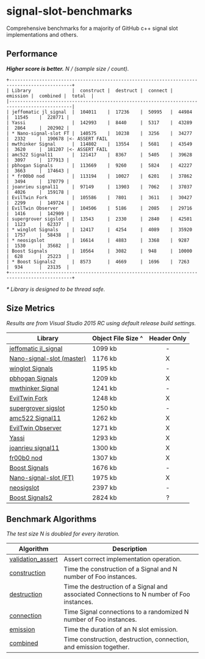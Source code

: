 # signal-slot-benchmarks
Comprehensive benchmarks for a majority of GitHub c++ signal slot implementations and others.

Performance
-----------

**_Higher score is better._** _N / (sample size / count)._

```
+---------------------------------------------------------------------------------------------+
| Library               |  construct |  destruct |  connect |  emission |  combined |  total  |
|---------------------------------------------------------------------------------------------|
| jeffomatic jl_signal  |  104011    |  17236    |  50995   |  44984    |  11545    |  228771 |
| Yassi                 |  142993    |  8440     |  5317    |  43289    |  2864     |  202902 |
| * Nano-signal-slot FT |  140575    |  10238    |  3256    |  34277    |  2332     |  190678 |<- ASSERT FAIL
| mwthinker Signal      |  114802    |  13554    |  5681    |  43549    |  3620     |  181207 |<- ASSERT FAIL
| amc522 Signal11       |  121417    |  8367     |  5405    |  39628    |  3097     |  177913 |
| pbhogan Signals       |  113669    |  9260     |  5824    |  42227    |  3663     |  174643 |
| * fr00b0 nod          |  113194    |  10027    |  6201    |  37862    |  3494     |  170779 |
| joanrieu signal11     |  97149     |  13903    |  7062    |  37037    |  4026     |  159178 |
| EvilTwin Fork         |  105586    |  7801     |  3611    |  30427    |  2299     |  149724 |
| EvilTwin Observer     |  104506    |  5186     |  2085    |  29716    |  1416     |  142909 |
| supergrover sigslot   |  13543     |  2330     |  2840    |  42501    |  1123     |  62337  |
| * winglot Signals     |  12417     |  4254     |  4089    |  35920    |  1757     |  58438  |
| * neosigslot          |  16614     |  4883     |  3368    |  9287     |  1530     |  35682  |
| Boost Signals         |  10564     |  3082     |  948     |  10000    |  628      |  25223  |
| * Boost Signals2      |  8573      |  4669     |  1696    |  7263     |  934      |  23135  |
+---------------------------------------------------------------------------------------------+
```
_* Library is designed to be thread safe._

Size Metrics
------------

_Results are from Visual Studio 2015 RC using default release build settings._

| Library | Object File Size ^ | Header Only |
| ------- | ------------------ |:-----------:|
| [jeffomatic jl_signal](https://github.com/jeffomatic/jl_signal) | 1099 kb | - |
| [Nano-signal-slot (master)](https://github.com/NoAvailableAlias/nano-signal-slot/tree/master) | 1176 kb | X |
| [winglot Signals](https://github.com/winglot/Signals) | 1195 kb | - |
| [pbhogan Signals](https://github.com/pbhogan/Signals) | 1209 kb | X |
| [mwthinker Signal](https://github.com/mwthinker/Signal) | 1241 kb | - |
| [EvilTwin Fork](https://github.com/NoAvailableAlias/signal-slot-benchmark/blob/master/benchmark/lib/eviltwin/observer_fork.hpp) | 1248 kb | X |
| [supergrover sigslot](https://github.com/supergrover/sigslot) | 1250 kb | - |
| [amc522 Signal11](https://github.com/amc522/Signal11) | 1262 kb | X |
| [EvilTwin Observer](http://eviltwingames.com/blog/the-observer-pattern-revisited/) | 1271 kb | X |
| [Yassi](http://www.codeproject.com/Articles/867044/Yassi-Yet-Another-Signal-Slot-Implementation) | 1293 kb | X |
| [joanrieu signal11](https://github.com/joanrieu/signal11) | 1300 kb | X |
| [fr00b0 nod](https://github.com/fr00b0/nod) | 1307 kb | X |
| [Boost Signals](http://www.boost.org/doc/libs/1_56_0/doc/html/signals.html) | 1676 kb | - |
| [Nano-signal-slot (FT)](https://github.com/NoAvailableAlias/nano-signal-slot/tree/FT) | 1975 kb | X |
| [neosigslot](http://www.i42.co.uk/stuff/neosigslot.htm) | 2397 kb | - |
| [Boost Signals2](http://www.boost.org/doc/libs/1_56_0/doc/html/signals2.html) | 2824 kb | ? |

Benchmark Algorithms
--------------------

_The test size N is doubled for every iteration._

| Algorithm | Description |
| --------- | ----------- |
| [validation_assert](https://github.com/NoAvailableAlias/signal-slot-benchmarks/blob/master/benchmark.hpp#L21) | Assert correct implementation operation. |
| [construction](https://github.com/NoAvailableAlias/signal-slot-benchmarks/blob/master/benchmark.hpp#L46) | Time the construction of a Signal and N number of Foo instances. |
| [destruction](https://github.com/NoAvailableAlias/signal-slot-benchmarks/blob/master/benchmark.hpp#L67) | Time the destruction of a Signal and associated Connections to N number of Foo instances. |
| [connection](https://github.com/NoAvailableAlias/signal-slot-benchmarks/blob/master/benchmark.hpp#L97) | Time Signal connections to a randomized N number of Foo instances. |
| [emission](https://github.com/NoAvailableAlias/signal-slot-benchmarks/blob/master/benchmark.hpp#L125) | Time the duration of an N slot emission. |
| [combined](https://github.com/NoAvailableAlias/signal-slot-benchmarks/blob/master/benchmark.hpp#L155) | Time construction, destruction, connection, and emission together. |
